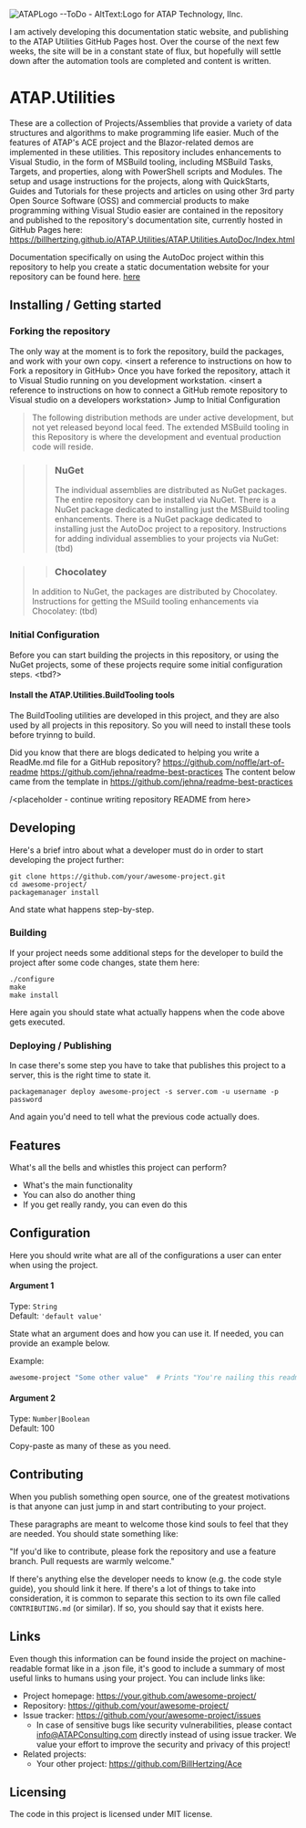 ![ATAPLogo](https://base_html/pathtologo.png) --ToDo - AltText:Logo for ATAP Technology, IInc.

I am actively developing this documentation static website, and publishing to the ATAP Utilities GitHub Pages host. Over the course of the next few weeks, the site will be in a constant state of flux, but hopefully will settle down after the automation tools are completed and content is written.

# ATAP.Utilities
These are a collection of Projects/Assemblies that provide a variety of data structures and algorithms to make programming life easier. Much of the features of ATAP's ACE project and the Blazor-related demos are implemented in these utilities. This repository includes enhancements to Visual Studio, in the form of MSBuild tooling, including MSBuild Tasks, Targets, and properties, along with PowerShell scripts and Modules. The setup and usage instructions for the projects, along with QuickStarts, Guides and Tutorials for these projects and articles on using other 3rd party Open Source Software (OSS) and commercial products to make programming withing Visual Studio easier are contained in the repository and published to the repository's documentation site, currently hosted in GitHub Pages here: https://billhertzing.github.io/ATAP.Utilities/ATAP.Utilities.AutoDoc/Index.html

Documentation specifically on using the AutoDoc project within this repository to help you create a static documentation website for your repository can be found here. [here](./ATAP.Utilities.AutoDoc/Docs/ReadMe.html)

## Installing / Getting started
### Forking the repository
The only way at the moment is to fork the repository, build the packages, and work with your own copy.
\<insert a reference to instructions on how to Fork a repository in GitHub>
Once you have forked the repository, attach it to Visual Studio running on you development workstation.
\<insert a reference to instructions on how to connect a GitHub remote repository to Visual studio on a developers workstation>
Jump to Initial Configuration

> The following distribution methods are under active development, but not yet released beyond local feed. The extended MSBuild tooling in this Repository is where the development and eventual production code will reside.

>  > ### NuGet 
>  > The individual assemblies are distributed as NuGet packages. The entire repository can be installed via NuGet. There is a NuGet package dedicated to installing just the MSBuild tooling enhancements. There is a NuGet package dedicated to installing just the  AutoDoc project to a repository. Instructions for adding individual assemblies to your projects via NuGet: (tbd)

>  > ### Chocolatey
   > In addition to NuGet, the packages are distributed by Chocolatey. Instructions for getting the MSuild tooling enhancements via Chocolatey: (tbd)
> 

### Initial Configuration
Before you can start building the projects in this repository, or using the NuGet projects, some of these projects require some initial configuration steps. <tbd?>
#### Install the ATAP.Utilities.BuildTooling tools
The BuildTooling utilities are developed in this project, and they are also used by all projects in this repository. So you will need to install these tools before tryinng to build.

Did you know that there are blogs dedicated to helping you write a ReadMe.md file for a GitHub repository?
https://github.com/noffle/art-of-readme
https://github.com/jehna/readme-best-practices
The content below came from the  template in https://github.com/jehna/readme-best-practices

/<placeholder - continue writing repository README from here>

## Developing

Here's a brief intro about what a developer must do in order to start developing
the project further:

```shell
git clone https://github.com/your/awesome-project.git
cd awesome-project/
packagemanager install
```

And state what happens step-by-step.

### Building

If your project needs some additional steps for the developer to build the
project after some code changes, state them here:

```shell
./configure
make
make install
```

Here again you should state what actually happens when the code above gets
executed.

### Deploying / Publishing

In case there's some step you have to take that publishes this project to a
server, this is the right time to state it.

```shell
packagemanager deploy awesome-project -s server.com -u username -p password
```

And again you'd need to tell what the previous code actually does.

## Features

What's all the bells and whistles this project can perform?
* What's the main functionality
* You can also do another thing
* If you get really randy, you can even do this

## Configuration

Here you should write what are all of the configurations a user can enter when
using the project.

#### Argument 1
Type: `String`  
Default: `'default value'`

State what an argument does and how you can use it. If needed, you can provide
an example below.

Example:
```bash
awesome-project "Some other value"  # Prints "You're nailing this readme!"
```

#### Argument 2
Type: `Number|Boolean`  
Default: 100

Copy-paste as many of these as you need.

## Contributing

When you publish something open source, one of the greatest motivations is that
anyone can just jump in and start contributing to your project.

These paragraphs are meant to welcome those kind souls to feel that they are
needed. You should state something like:

"If you'd like to contribute, please fork the repository and use a feature
branch. Pull requests are warmly welcome."

If there's anything else the developer needs to know (e.g. the code style
guide), you should link it here. If there's a lot of things to take into
consideration, it is common to separate this section to its own file called
`CONTRIBUTING.md` (or similar). If so, you should say that it exists here.

## Links

Even though this information can be found inside the project on machine-readable
format like in a .json file, it's good to include a summary of most useful
links to humans using your project. You can include links like:

- Project homepage: https://your.github.com/awesome-project/
- Repository: https://github.com/your/awesome-project/
- Issue tracker: https://github.com/your/awesome-project/issues
  - In case of sensitive bugs like security vulnerabilities, please contact
    info@ATAPConsulting.com directly instead of using issue tracker. We value your effort
    to improve the security and privacy of this project!
- Related projects:
  - Your other project: https://github.com/BillHertzing/Ace



## Licensing
The code in this project is licensed under MIT license.
